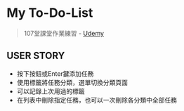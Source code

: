 # My To-Do-List
> 107堂課堂作業練習 - [Udemy](https://www.udemy.com/javascript-learning/learn/lecture/6789158)

## USER STORY

- 按下按鈕或Enter鍵添加任務
- 使用標籤將任務分類，選單切換分類頁面
- 可以記錄上次用過的標籤
- 在列表中刪除指定任務，也可以一次刪除各分類中全部任務
